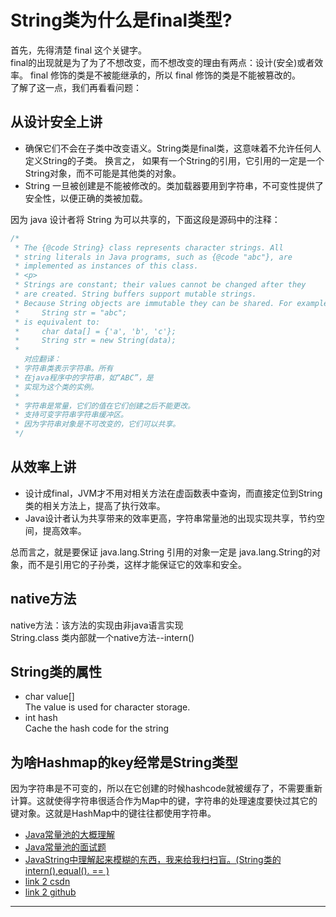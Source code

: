 # String类为什么是final类型?
首先，先得清楚 final 这个关键字。  
final的出现就是为了为了不想改变，而不想改变的理由有两点：设计(安全)或者效率。
final 修饰的类是不被能继承的，所以 final 修饰的类是不能被篡改的。  
了解了这一点，我们再看看问题：

## 从设计安全上讲
* 确保它们不会在子类中改变语义。String类是final类，这意味着不允许任何人定义String的子类。
换言之，
如果有一个String的引用，它引用的一定是一个String对象，而不可能是其他类的对象。
* String 一旦被创建是不能被修改的。类加载器要用到字符串，不可变性提供了安全性，以便正确的类被加载。   

因为 java 设计者将 String 为可以共享的，下面这段是源码中的注释：  
```java
/*
 * The {@code String} class represents character strings. All
 * string literals in Java programs, such as {@code "abc"}, are
 * implemented as instances of this class.
 * <p>
 * Strings are constant; their values cannot be changed after they
 * are created. String buffers support mutable strings.
 * Because String objects are immutable they can be shared. For example:
 *     String str = "abc";
 * is equivalent to:
 *     char data[] = {'a', 'b', 'c'};
 *     String str = new String(data);
 *
   对应翻译：
 * 字符串类表示字符串。所有
 * 在java程序中的字符串，如“ABC”，是
 * 实现为这个类的实例。
 *
 * 字符串是常量，它们的值在它们创建之后不能更改。
 * 支持可变字符串字符串缓冲区。
 * 因为字符串对象是不可改变的，它们可以共享。
 */
```

## 从效率上讲
* 设计成final，JVM才不用对相关方法在虚函数表中查询，而直接定位到String类的相关方法上，提高了执行效率。  
* Java设计者认为共享带来的效率更高，字符串常量池的出现实现共享，节约空间，提高效率。   


总而言之，就是要保证 java.lang.String 引用的对象一定是 java.lang.String的对象，而不是引用它的子孙类，这样才能保证它的效率和安全。

## native方法
native方法：该方法的实现由非java语言实现  
String.class 类内部就一个native方法--intern()  

## String类的属性
* char value[]  
The value is used for character storage.  
* int hash   
Cache the hash code for the string  


## 为啥Hashmap的key经常是String类型
因为字符串是不可变的，所以在它创建的时候hashcode就被缓存了，不需要重新计算。这就使得字符串很适合作为Map中的键，字符串的处理速度要快过其它的键对象。这就是HashMap中的键往往都使用字符串。  









- [Java常量池的大概理解][0]  
- [Java常量池的面试题][1]  
- [JavaString中理解起来模糊的东西，我来给我扫扫盲。(String类的intern(),equal(). == )][2]
- [link 2 csdn][4]
- [link 2 github][3]  

*******************
[0]: https://blog.csdn.net/qq_27093465/article/details/52033327
[1]: https://blog.csdn.net/qq_27093465/article/details/52033409
[2]: https://blog.csdn.net/qq_27093465/article/details/52032666
[3]: https://github.com/cmshome/x/tree/master/md
[4]: https://blog.csdn.net/qq_27093465